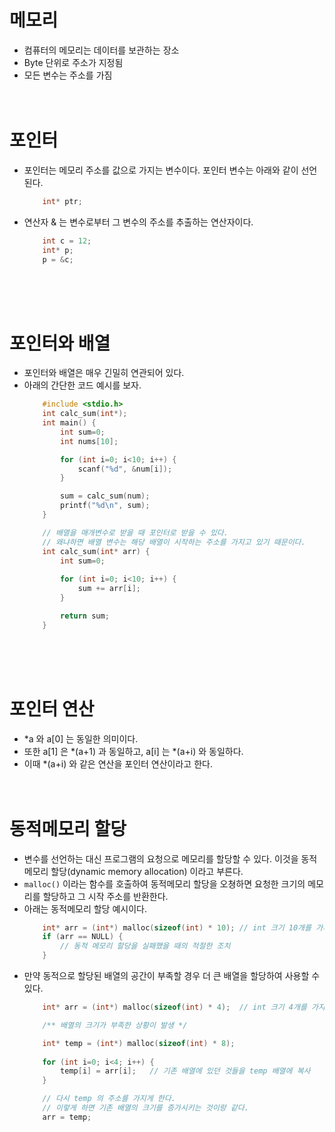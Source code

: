 # 메모리
- 컴퓨터의 메모리는 데이터를 보관하는 장소
- Byte 단위로 주소가 지정됨
- 모든 변수는 주소를 가짐
</br></br></br>

# 포인터
- 포인터는 메모리 주소를 값으로 가지는 변수이다. 포인터 변수는 아래와 같이 선언된다.
    ```C
        int* ptr;
    ```
- 연산자 & 는 변수로부터 그 변수의 주소를 추출하는 연산자이다.
    ```C
        int c = 12;
        int* p;
        p = &c;
    ```
</br></br></br>

# 포인터와 배열
- 포인터와 배열은 매우 긴밀히 연관되어 있다.
- 아래의 간단한 코드 예시를 보자.
    ```C
        #include <stdio.h>
        int calc_sum(int*);
        int main() {
            int sum=0;
            int nums[10];

            for (int i=0; i<10; i++) {
                scanf("%d", &num[i]);
            }

            sum = calc_sum(num);    
            printf("%d\n", sum);
        }

        // 배열을 매개변수로 받을 때 포인터로 받을 수 있다. 
        // 왜냐하면 배열 변수는 해당 배열이 시작하는 주소를 가지고 있기 때문이다.
        int calc_sum(int* arr) {   
            int sum=0;
            
            for (int i=0; i<10; i++) {
                sum += arr[i];
            }

            return sum;
        }
    ```
</br></br></br>


# 포인터 연산
- *a 와 a[0] 는 동일한 의미이다.
- 또한 a[1] 은 *(a+1) 과 동일하고, a[i] 는 *(a+i) 와 동일하다.
- 이때 *(a+i) 와 같은 연산을 포인터 연산이라고 한다. 
</br></br></br>


# 동적메모리 할당
- 변수를 선언하는 대신 프로그램의 요청으로 메모리를 할당할 수 있다. 이것을 동적메모리 할당(dynamic memory allocation) 이라고 부른다.
- `malloc()` 이라는 함수를 호출하여 동적메모리 할당을 오쳥하면 요청한 크기의 메모리를 할당하고 그 시작 주소를 반환한다.
- 아래는 동적메모리 할당 예시이다.
    ```C
        int* arr = (int*) malloc(sizeof(int) * 10); // int 크기 10개를 가지는 배열생성
        if (arr == NULL) {
            // 동적 메모리 할당을 실패했을 때의 적절한 조치
        } 
    ```
- 만약 동적으로 할당된 배열의 공간이 부족할 경우 더 큰 배열을 할당하여 사용할 수 있다.
    ```C
        int* arr = (int*) malloc(sizeof(int) * 4);  // int 크기 4개를 가지는 배열 생성

        /** 배열의 크기가 부족한 상황이 발생 */

        int* temp = (int*) malloc(sizeof(int) * 8);
        
        for (int i=0; i<4; i++) {
            temp[i] = arr[i];   // 기존 배열에 있던 것들을 temp 배열에 복사
        }

        // 다시 temp 의 주소를 가지게 한다. 
        // 이렇게 하면 기존 배열의 크기를 증가시키는 것이랑 같다.
        arr = temp;
    ```